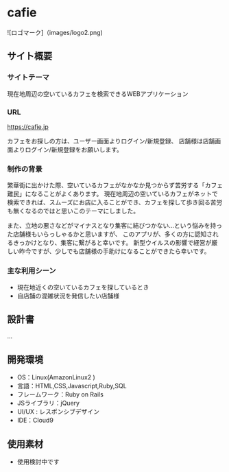 # cafie
![ロゴマーク]（images/logo2.png)

## サイト概要
### サイトテーマ
現在地周辺の空いているカフェを検索できるWEBアプリケーション

### URL
https://cafie.jp

カフェをお探しの方は、ユーザー画面よりログイン/新規登録、
店舗様は店舗画面よりログイン/新規登録をお願いします。

### 制作の背景
繁華街に出かけた際、空いているカフェがなかなか見つからず苦労する「カフェ難民」になることがよくあります。
現在地周辺の空いているカフェがネットで検索できれば、スムーズにお店に入ることができ、カフェを探して歩き回る苦労も無くなるのではと思いこのテーマにしました。

また、立地の悪さなどがマイナスとなり集客に結びつかない…という悩みを持った店舗様もいらっしゃるかと思いますが、
このアプリが、多くの方に認知されるきっかけとなり、集客に繋がると幸いです。
新型ウイルスの影響で経営が厳しい昨今ですが、少しでも店舗様の手助けになることができたら幸いです。

### 主な利用シーン
- 現在地近くの空いているカフェを探しているとき
- 自店舗の混雑状況を発信したい店舗様

## 設計書
...

## 開発環境
- OS：Linux(AmazonLinux2 )
- 言語：HTML,CSS,Javascript,Ruby,SQL
- フレームワーク：Ruby on Rails
- JSライブラリ：jQuery
- UI/UX : レスポンシブデザイン
- IDE：Cloud9

## 使用素材
- 使用検討中です